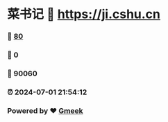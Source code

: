 # 菜书记 :link: https://ji.cshu.cn 
### :page_facing_up: [80](https://ji.cshu.cn/tag.html) 
### :speech_balloon: 0 
### :hibiscus: 90060 
### :alarm_clock: 2024-07-01 21:54:12 
### Powered by :heart: [Gmeek](https://github.com/Meekdai/Gmeek)
